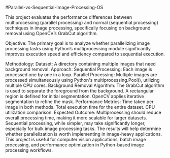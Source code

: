 #Parallel-vs-Sequential-Image-Processing-OS

This project evaluates the performance differences between multiprocessing (parallel processing) and normal (sequential processing) techniques in image processing, specifically focusing on background removal using OpenCV’s GrabCut algorithm.

Objective:
The primary goal is to analyze whether parallelizing image processing tasks using Python’s multiprocessing module significantly improves execution speed and efficiency compared to sequential execution.

Methodology:
Dataset: A directory containing multiple images that need background removal.
Approach:
Sequential Processing: Each image is processed one by one in a loop.
Parallel Processing: Multiple images are processed simultaneously using Python's multiprocessing.Pool(), utilizing multiple CPU cores.
Background Removal Algorithm:
The GrabCut algorithm is used to separate the foreground from the background.
A rectangular region is defined for initial segmentation.
OpenCV applies iterative segmentation to refine the mask.
Performance Metrics:
Time taken per image in both methods.
Total execution time for the entire dataset.
CPU utilization comparison.
Expected Outcome:
Multiprocessing should reduce overall processing time, making it more scalable for larger datasets.
Sequential processing, while simpler, may take significantly longer, especially for bulk image processing tasks.
The results will help determine whether parallelization is worth implementing in image-heavy applications.
This project is useful for computer vision applications, batch image processing, and performance optimization in Python-based image processing workflows.
